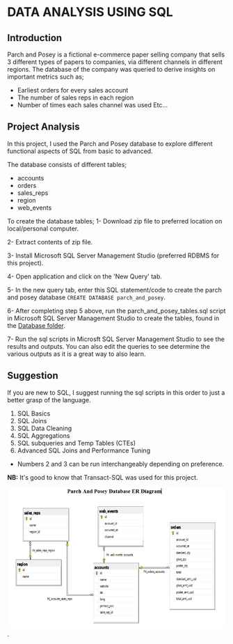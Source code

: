 # DATA ANALYSIS USING SQL

## Introduction
Parch and Posey is a fictional e-commerce paper selling company that sells 3 different types of papers to companies, via different channels in different regions.
The database of the company was queried to derive insights on important metrics such as;
- Earliest orders for every sales account
- The number of sales reps in each region
- Number of times each sales channel was used
Etc...

## Project Analysis
In this project, I used the Parch and Posey database to explore different functional aspects of SQL from basic to advanced.

The database consists of different tables;
- accounts
- orders
- sales_reps
- region
- web_events

To create the database tables;
1- Download zip file to preferred location on local/personal computer.

2- Extract contents of zip file.

3- Install Microsoft SQL Server Management Studio (preferred RDBMS for this project).

4- Open application and click on the 'New Query' tab.

5- In the new query tab, enter this SQL statement/code to create the parch and posey database `CREATE DATABASE parch_and_posey`.

6- After completing step 5 above, run the parch_and_posey_tables.sql script in Microsoft SQL Server Management Studio to create the tables, found in the [Database folder](https://github.com/GameliKofiJerome/SQL-Data-Analysis---Parch-Posey/blob/main/Database%20File/parch_and_posey_tables.sql).
 
7- Run the sql scripts in Microsft SQL Server Management Studio to see the results and outputs. You can also edit the queries to see determine the various outputs as it is a great way to also learn.

## Suggestion
If you are new to SQL, I suggest running the sql scripts in this order to just a better grasp of the language.
1. SQL Basics
2. SQL Joins
3. SQL Data Cleaning
4. SQL Aggregations
5. SQL subqueries and Temp Tables (CTEs)
6. Advanced SQL Joins and Performance Tuning

- Numbers 2 and 3 can be run interchangeably depending on preference.

**NB:**
It's good to know that Transact-SQL was used for this project.

![Parch and Posey Schema](https://github.com/GameliKofiJerome/SQL-Data-Analysis---Parch-Posey/blob/main/parch_and_posey_ER_diagram.PNG).
